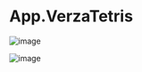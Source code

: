 # App.VerzaTetris
 
![image](https://github.com/user-attachments/assets/d2c11b6d-e418-4e76-b1dc-816eeb0fb6c2)

![image](https://github.com/user-attachments/assets/a38eb42b-773d-4ef5-9736-bdaca4caa298)
